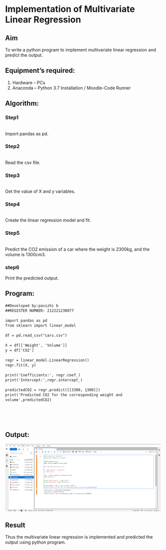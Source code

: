 # Implementation of Multivariate Linear Regression
## Aim
To write a python program to implement multivariate linear regression and predict the output.
## Equipment’s required:
1.	Hardware – PCs
2.	Anaconda – Python 3.7 Installation / Moodle-Code Runner
## Algorithm:
### Step1
<br>Import pandas as pd.

### Step2
<br>Read the csv file.

### Step3
<br>Get the value of X and y variables.

### Step4
<br>Create the linear regression model and fit.


### Step5
<br>Predict the CO2 emission of a car where the weight is 2300kg, and the volume is 1300cm3.

### step6
Print the predicted output.
## Program:
```
##Developed by:pavizhi b
##REGISTER NUMBER: 212221230077

import pandas as pd
from sklearn import linear_model

df = pd.read_csv("cars.csv")

X = df[['Weight', 'Volume']]
y = df['CO2']

regr = linear_model.LinearRegression()
regr.fit(X, y)

print('Coefficients:', regr.coef_)
print('Intercept:',regr.intercept_)

predictedCO2 = regr.predict([[3300, 1300]])
print('Predicted CO2 for the corresponding weight and volume',predictedCO2)





```
## Output:

![output](z1.png)
<br>

## Result
Thus the multivariate linear regression is implemented and predicted the output using python program.